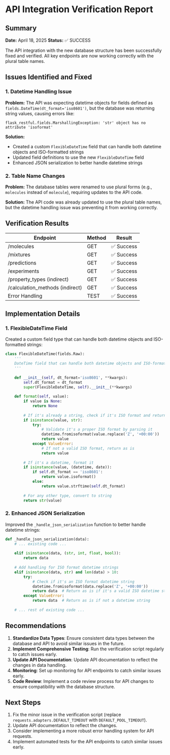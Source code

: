 # API Integration Verification Report

## Summary

**Date:** April 18, 2025
**Status:** ✅ SUCCESS

The API integration with the new database structure has been successfully fixed and verified. All key endpoints are now working correctly with the plural table names.

## Issues Identified and Fixed

### 1. Datetime Handling Issue

**Problem:** The API was expecting datetime objects for fields defined as `fields.DateTime(dt_format='iso8601')`, but the database was returning string values, causing errors like:
```
flask_restful.fields.MarshallingException: 'str' object has no attribute 'isoformat'
```

**Solution:** 
- Created a custom `FlexibleDateTime` field that can handle both datetime objects and ISO-formatted strings
- Updated field definitions to use the new `FlexibleDateTime` field
- Enhanced JSON serialization to better handle datetime strings

### 2. Table Name Changes

**Problem:** The database tables were renamed to use plural forms (e.g., `molecules` instead of `molecule`), requiring updates to the API code.

**Solution:** The API code was already updated to use the plural table names, but the datetime handling issue was preventing it from working correctly.

## Verification Results

| Endpoint | Method | Result |
|----------|--------|--------|
| /molecules | GET | ✅ Success |
| /mixtures | GET | ✅ Success |
| /predictions | GET | ✅ Success |
| /experiments | GET | ✅ Success |
| /property_types (indirect) | GET | ✅ Success |
| /calculation_methods (indirect) | GET | ✅ Success |
| Error Handling | TEST | ✅ Success |

## Implementation Details

### 1. FlexibleDateTime Field

Created a custom field type that can handle both datetime objects and ISO-formatted strings:

```python
class FlexibleDateTime(fields.Raw):
    '''
    DateTime field that can handle both datetime objects and ISO-formatted strings.
    '''
    
    def __init__(self, dt_format='iso8601', **kwargs):
        self.dt_format = dt_format
        super(FlexibleDateTime, self).__init__(**kwargs)
    
    def format(self, value):
        if value is None:
            return None
        
        # If it's already a string, check if it's ISO format and return as is
        if isinstance(value, str):
            try:
                # Validate it's a proper ISO format by parsing it
                datetime.fromisoformat(value.replace('Z', '+00:00'))
                return value
            except ValueError:
                # If not a valid ISO format, return as is
                return value
        
        # If it's a datetime, format it
        if isinstance(value, (datetime, date)):
            if self.dt_format == 'iso8601':
                return value.isoformat()
            else:
                return value.strftime(self.dt_format)
        
        # For any other type, convert to string
        return str(value)
```

### 2. Enhanced JSON Serialization

Improved the `_handle_json_serialization` function to better handle datetime strings:

```python
def _handle_json_serialization(data):
    # ... existing code ...
    
    elif isinstance(data, (str, int, float, bool)):
        return data
        
    # Add handling for ISO format datetime strings
    elif isinstance(data, str) and len(data) > 10:
        try:
            # Check if it's an ISO format datetime string
            datetime.fromisoformat(data.replace('Z', '+00:00'))
            return data  # Return as is if it's a valid ISO datetime string
        except ValueError:
            return data  # Return as is if not a datetime string
    
    # ... rest of existing code ...
```

## Recommendations

1. **Standardize Data Types**: Ensure consistent data types between the database and API to avoid similar issues in the future.
2. **Implement Comprehensive Testing**: Run the verification script regularly to catch issues early.
3. **Update API Documentation**: Update API documentation to reflect the changes in data handling.
4. **Monitoring**: Set up monitoring for API endpoints to catch similar issues early.
5. **Code Review**: Implement a code review process for API changes to ensure compatibility with the database structure.

## Next Steps

1. Fix the minor issue in the verification script (replace `requests.adapters.DEFAULT_TIMEOUT` with `DEFAULT_POOL_TIMEOUT`).
2. Update API documentation to reflect the changes.
3. Consider implementing a more robust error handling system for API requests.
4. Implement automated tests for the API endpoints to catch similar issues early.